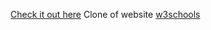 [Check it out here](https://qthuy26.github.io/w3_band/) 
Clone of website [w3schools](https://www.w3schools.com/w3css/tryw3css_templates_band.htm#)
